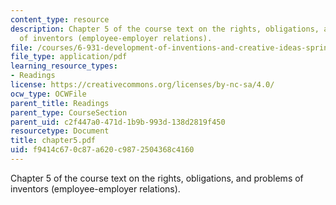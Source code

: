 ```yaml
---
content_type: resource
description: Chapter 5 of the course text on the rights, obligations, and problems
  of inventors (employee-employer relations).
file: /courses/6-931-development-of-inventions-and-creative-ideas-spring-2008/f9414c670c87a620c9872504368c4160_chapter5.pdf
file_type: application/pdf
learning_resource_types:
- Readings
license: https://creativecommons.org/licenses/by-nc-sa/4.0/
ocw_type: OCWFile
parent_title: Readings
parent_type: CourseSection
parent_uid: c2f447a0-471d-1b9b-993d-138d2819f450
resourcetype: Document
title: chapter5.pdf
uid: f9414c67-0c87-a620-c987-2504368c4160
---
```

Chapter 5 of the course text on the rights, obligations, and problems of inventors (employee-employer relations).